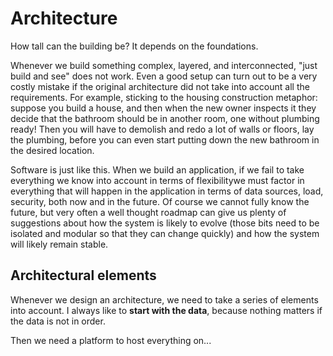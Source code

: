 # Architecture

How tall can the building be? It depends on the foundations.

Whenever we build something complex, layered, and interconnected, "just build and see" does not work. Even a good setup can turn out to be a very costly mistake if the original architecture did not take into account all the requirements. For example, sticking to the housing construction metaphor: suppose you build a house, and then when the  new owner inspects it they decide that the bathroom should be in another room, one without plumbing ready! Then you will have to demolish and redo a lot of walls or floors, lay the plumbing, before you can even start putting down the new bathroom in the desired location.

Software is just like this. When we build an application, if we fail to take everything we know into account in terms of flexibilitywe must factor in everything that will happen in the application in terms of data sources, load, security, both now and in the future. Of course we cannot fully know the future, but very often a well thought roadmap can give us plenty of suggestions about how the system is likely to evolve (those bits need to be isolated and modular so that they can change quickly) and how the system will likely remain stable.

## Architectural elements
Whenever we design an architecture, we need to take a series of elements into account. I always like to **start with the data**, because nothing matters if the data is not in order.

Then we need a platform to host everything on...
